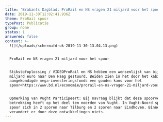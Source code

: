 ```yaml
---
title: 'Brabants Dagblad: ProRail en NS vragen 21 miljard voor het spoor. '
date: 2019-11-30T12:02:41.936Z
theme: ProRail spoor
typePost: Publicatie
group: none
status: 1
answered: false
content: >-
  ![](/uploads/schermafdruk-2019-11-30-13.04.13.png)


  ProRail en NS vragen 21 miljard voor het spoor


  Stikstofoplossing / VIDEOProRail en NS hebben een wensenlijst van bijna 21
  miljard euro naar Den Haag gestuurd. Beiden zien in het door het kabinet
  aangekondigde mega-investeringsfonds een gouden kans voor het
  spoor<https://www.bd.nl/economie/prorail-en-ns-vragen-21-miljard-voor-het-spoor~adcfdd70/>


  Opmerking van Vught Participeert: Bij navraag blijkt dat deze spoorverbreding
  betrekking heeft op het deel ten noorden van Vught. In Vught-Noord splitst het
  spoor zich in 2 sporen naar Tilburg en 2 sporen naar Eindhoven. Binnen Vught
  verandert er door deze ontwikkelingen niets.
---
```


